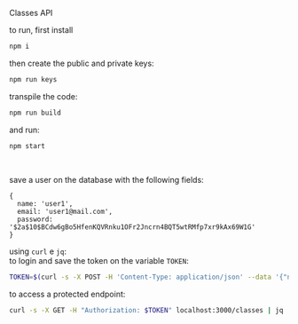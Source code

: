 Classes API

to run, first install
```bash
npm i
```

then create the public and private keys:
```bash
npm run keys
```

transpile the code:
```bash
npm run build
```

and run:
```
npm start
```

<br>

save a user on the database with the following fields:
```
{
  name: 'user1',
  email: 'user1@mail.com',
  password: '$2a$10$BCdw6gBo5HfenKQVRnku1OFr2Jncrn4BQT5wtRMfp7xr9kAx69W1G'
}
```

using `curl` e `jq`: \
to login and save the token on the variable `TOKEN`:
```bash
TOKEN=$(curl -s -X POST -H 'Content-Type: application/json' --data '{"name": "user1", "password": "123456" }' localhost:3000/users  | jq -r '.token')
```

to access a protected endpoint:
```bash
curl -s -X GET -H "Authorization: $TOKEN" localhost:3000/classes | jq
```
